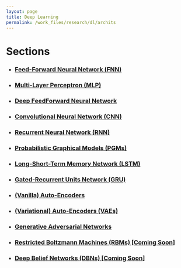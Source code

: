 ```yaml
---
layout: page
title: Deep Learning
permalink: /work_files/research/dl/archits
---
```


# Sections

* ### [Feed-Forward Neural Network (FNN)](/work_files/research/dl/archits/fnn&mlp#content1)

* ### [Multi-Layer Perceptron (MLP)](/work_files/research/dl/archits/fnn&mlp#content2)

* ### [Deep FeedForward Neural Network](/work_files/research/dl/theory/dl_book_pt2#content1)

* ### [Convolutional Neural Network (CNN)](/work_files/research/dl/archits/convnets) 

* ### [Recurrent Neural Network (RNN)](/work_files/research/dl/archits/rnns)

* ### [Probabilistic Graphical Models (PGMs)](/work_files/research/dl/archits/pgm)

* ### [Long-Short-Term Memory Network (LSTM)](/work_files/research/dl/nlp/gated_units#content3)

* ### [Gated-Recurrent Units Network (GRU)](/work_files/research/dl/nlp/gated_units#content2)

* ### [(Vanilla) Auto-Encoders](/work_files/research/dl/archits/aencdrs)

* ### [(Variational) Auto-Encoders (VAEs)](/work_files/research/dl/archits/vae)

* ### [Generative Adversarial Networks](/work_files/research/dl/archits/gans)

* ### [Restricted Boltzmann Machines (RBMs) [**Coming Soon**]](/work_files/research/dl/7)

* ### [Deep Belief Networks (DBNs) [**Coming Soon**]](/work_files/research/dl/8)